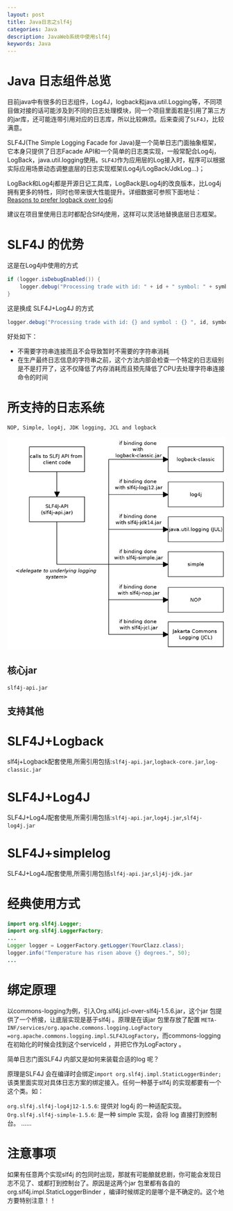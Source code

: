 ```yaml
---
layout: post
title: Java日志之slf4j
categories: Java
description: JavaWeb系统中使用slf4j
keywords: Java
---
```


# Java 日志组件总览

目前java中有很多的日志组件，Log4J，logback和java.util.Logging等，不同项目做对接的话可能涉及到不同的日志处理模块，同一个项目里面若是引用了第三方的jar库，还可能连带引用对应的日志库，所以比较麻烦。后来查阅了`SLF4J`，比较满意。

SLF4J(The Simple Logging Facade for Java)是一个简单日志门面抽象框架，它本身只提供了日志Facade API和一个简单的日志类实现，一般常配合Log4j，LogBack，java.util.logging使用。`SLF4J`作为应用层的Log接入时，程序可以根据实际应用场景动态调整底层的日志实现框架(Log4j/LogBack/JdkLog...)；

LogBack和Log4j都是开源日记工具库，LogBack是Log4j的改良版本，比Log4j拥有更多的特性，同时也带来很大性能提升。详细数据可参照下面地址：[Reasons to prefer logback over log4j](http://logback.qos.ch/reasonsToSwitch.html "Reasons to prefer logback over log4j")

建议在项目里使用日志时都配合Slf4j使用，这样可以灵活地替换底层日志框架。

# SLF4J 的优势

这是在Log4j中使用的方式
```java
if (logger.isDebugEnabled()) {
    logger.debug("Processing trade with id: " + id + " symbol: " + symbol);
}
```

这是换成 SLF4J+Log4J 的方式

```java
logger.debug("Processing trade with id: {} and symbol : {} ", id, symbol);
```

好处如下：

- 不需要字符串连接而且不会导致暂时不需要的字符串消耗
- 在生产最终日志信息的字符串之前，这个方法内部会检查一个特定的日志级别是不是打开了，这不仅降低了内存消耗而且预先降低了CPU去处理字符串连接命令的时间

# 所支持的日志系统

`NOP, Simple, log4j, JDK logging, JCL and logback`

![slf4j.png](https://github.com/stdupanda/stdupanda.github.io/raw/master/images/posts/slf4j.png)


## 核心jar

`slf4j-api.jar`

## 支持其他

# SLF4J+Logback

slf4j+Logback配套使用,所需引用包括:`slf4j-api.jar`,`logback-core.jar`,`log-classic.jar`

# SLF4J+Log4J

SLF4J+Log4J配套使用,所需引用包括:`slf4j-api.jar`,`log4j.jar`,`slf4j-log4j.jar`

# SLF4J+simplelog

SLF4J+Log4J配套使用,所需引用包括`slf4j-api.jar`,`slj4j-jdk.jar`

# 经典使用方式

```java
import org.slf4j.Logger;
import org.slf4j.LoggerFactory;
...
Logger logger = LoggerFactory.getLogger(YourClazz.class);
logger.info("Temperature has risen above {} degrees.", 50);
...
```

# 绑定原理

以commons-logging为例，引入Org.slf4j.jcl-over-slf4j-1.5.6.jar，这个jar 包提供了一个桥接，让底层实现是基于slf4j 。原理是在该jar 包里存放了配置 `META-INF/services/org.apache.commons.logging.LogFactory =org.apache.commons.logging.impl.SLF4JLogFactory`，而commons-logging 在初始化的时候会找到这个serviceId ，并把它作为LogFactory 。

简单日志门面SLF4J 内部又是如何来装载合适的log 呢？

原理是SLF4J 会在编译时会绑定`import org.slf4j.impl.StaticLoggerBinder;`该类里面实现对具体日志方案的绑定接入。任何一种基于slf4j 的实现都要有一个这个类。如：

`org.slf4j.slf4j-log4j12-1.5.6`: 提供对 log4j 的一种适配实现。
`Org.slf4j.slf4j-simple-1.5.6`: 是一种 simple 实现，会将 log 直接打到控制台。
……

# 注意事项

如果有任意两个实现slf4j 的包同时出现，那就有可能酿就悲剧，你可能会发现日志不见了、或都打到控制台了。原因是这两个jar 包里都有各自的org.slf4j.impl.StaticLoggerBinder ，编译时候绑定的是哪个是不确定的。这个地方要特别注意！！